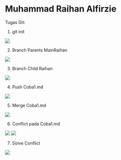 # Muhammad Raihan Alfirzie

Tugas Git:

1. git init

<img src="/Downloads//MCC/pict/git_init.png"/>

2. Branch Parents MainRaihan

<img src="/Downloads//MCC/pict/Branch_Parents.png"/>

3. Branch Child Raihan

<img src="/Downloads//MCC/pict/Branch_Child.png"/>

4. Push Coba1.md

<img src="/Downloads//MCC/pict/Branch_Child_Push.png"/>

5. Merge Coba1.md

<img src="/Downloads//MCC/pict/git_merge_coba1.png"/>

6. Conflict pada Coba1.md

<img src="/Downloads//MCC/pict/Git_Conflict.png"/>
<img src="/Downloads//MCC/pict/Conflict.png"/>

7. Solve Conflict

<img src="/Downloads/MCC/pict/Solve_Conflict.png"/>
